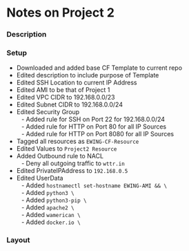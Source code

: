 # Notes on Project 2

### Description

### Setup
- Downloaded and added base CF Template to current repo
- Edited description to include purpose of Template
- Edited SSH Location to current IP Address
- Edited AMI to be that of Project 1
- Edited VPC CIDR to 192.168.0.0/23
- Edited Subnet CIDR to 192.168.0.0/24
- Edited Security Group<br>
&ensp; - Added rule for SSH on Port 22 for 192.168.0.0/24<br>
&ensp; - Added rule for HTTP on Port 80 for all IP Sources<br>
&ensp; - Added rule for HTTP on Port 8080 for all IP Sources<br>
- Tagged all resources as `EWING-CF-Resource`
- Edited Values to `Project2 Resource`
- Added Outbound rule to NACL<br>
&ensp; - Deny all outgoing traffic to `wttr.in`<br>
- Edited PrivateIPAddress to `192.168.0.5`
- Edited UserData<br>
&ensp; - Added `hostnamectl set-hostname EWING-AMI && \`<br>
&ensp; - Added `python3 \`<br>
&ensp; - Added `python3-pip \`<br>
&ensp; - Added `apache2 \`<br>
&ensp; - Added `wamerican \`<br>
&ensp; - Added `docker.io \`<br>


### Layout

